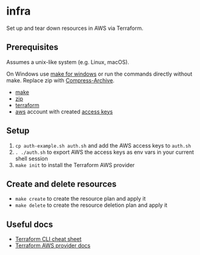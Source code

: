 # infra

Set up and tear down resources in AWS via Terraform.

## Prerequisites

Assumes a unix-like system (e.g. Linux, macOS).

On Windows use [make for windows](https://gnuwin32.sourceforge.net/packages/make.htm) or run the commands directly without make. Replace zip with [Compress-Archive](https://learn.microsoft.com/en-us/powershell/module/microsoft.powershell.archive/compress-archive).

- [make](https://www.gnu.org/software/make/)
- [zip](https://linux.die.net/man/1/zip)
- [terraform](https://developer.hashicorp.com/terraform/tutorials/aws-get-started/install-cli)
- [aws](https://aws.amazon.com/) account with created [access keys](https://aws.amazon.com/premiumsupport/knowledge-center/create-access-key/)


## Setup

1. `cp auth-example.sh auth.sh` and add the AWS access keys to `auth.sh`
2. `. ./auth.sh` to export AWS the access keys as env vars in your current shell session
3. `make init` to install the Terraform AWS provider

## Create and delete resources

- `make create` to create the resource plan and apply it
- `make delete` to create the resource deletion plan and apply it

## Useful docs

- [Terraform CLI cheat sheet](https://acloudguru.com/blog/engineering/the-ultimate-terraform-cheatsheet)
- [Terraform AWS provider docs](https://registry.terraform.io/providers/hashicorp/aws/latest/docs)

